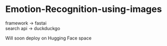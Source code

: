 # Emotion-Recognition-using-images
framework -> fastai  
search api -> duckduckgo

Will soon deploy on Hugging Face space 
